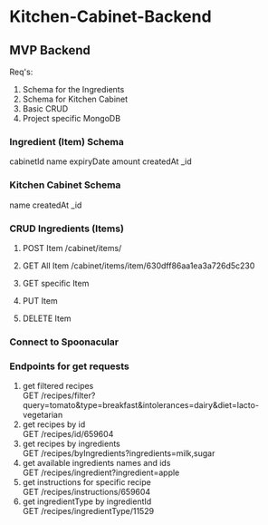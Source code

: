 # Kitchen-Cabinet-Backend

## MVP Backend

Req's:

1. Schema for the Ingredients
2. Schema for Kitchen Cabinet
3. Basic CRUD
4. Project specific MongoDB

### Ingredient (Item) Schema

cabinetId
name
expiryDate
amount
createdAt
\_id

### Kitchen Cabinet Schema

name
createdAt
\_id

### CRUD Ingredients (Items)
1. POST Item
    /cabinet/items/
2. GET All Item
    /cabinet/items/item/630dff86aa1ea3a726d5c230
3. GET specific Item
    
4. PUT Item
5. DELETE Item

### Connect to Spoonacular

### Endpoints for get requests

1. get filtered recipes\
   GET /recipes/filter?query=tomato&type=breakfast&intolerances=dairy&diet=lacto-vegetarian
2. get recipes by id\
   GET /recipes/id/659604
3. get recipes by ingredients\
   GET /recipes/byIngredients?ingredients=milk,sugar
4. get available ingredients names and ids\
   GET /recipes/ingredient?ingredient=apple
5. get instructions for specific recipe\
   GET /recipes/instructions/659604
6. get ingredientType by ingredientId\
   GET /recipes/ingredientType/11529
